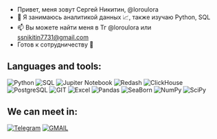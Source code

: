 ##
- Привет, меня зовут Сергей Никитин, @loroulora
- 👀 Я занимаюсь аналитикой данных  📈, также изучаю Python, SQL
- 📫 Вы можете найти меня в Тг @loroulora или ssnikitin7731@gmail.com
- Готов к сотрудничеству 🤝

## Languages and tools:
![Python](https://img.shields.io/badge/-Python-yellow?style=flat-square&logo=Python)
![SQL](https://img.shields.io/badge/-SQL-brightgreen?style=flat-square&logo=SQL)
![Jupiter Notebook](https://img.shields.io/badge/-JupiterNotebook-orange?style=flat-square&logo=JupiterNotebook)
![Redash](https://img.shields.io/badge/-Redash-red?style=flat-square&logo=Redash)
![ClickHouse](https://img.shields.io/badge/-ClickHouse-grey?style=flat-square&logo=ClickHouse)
![PostgreSQL](https://img.shields.io/badge/-PostgreSQL-9cf?style=flat-square&logo=PostgreSQL)
![GIT](https://img.shields.io/badge/-GIT-white?style=flat-square&logo=GIT)
![Excel](https://img.shields.io/badge/-EXCEL-brightgreen?style=flat-square&logo=Excel)
![Pandas](https://img.shields.io/badge/-Pandas-yellow?style=flat-square&logo=Pandas)
![SeaBorn](https://img.shields.io/badge/-SeaBorn-blue?style=flat-square&logo=SeaBorn)
![NumPy](https://img.shields.io/badge/-NumPy-blue?style=flat-square&logo=NumPy)
![SciPy](https://img.shields.io/badge/-SciPy-blue?style=flat-square&logo=SciPy)


## We can meet in:
[![Telegram](https://img.shields.io/badge/-Telegram-blue?style=flat-square&logo=Telegram)](https://t.me/loroulora)
[![GMAIL](https://img.shields.io/badge/-GMAIL-white?style=flat-square&logo=GMAIL)](https://mail.google.com/mail/u/0/#inbox)

<!---
loroulora/loroulora is a ✨ special ✨ repository because its `README.md` (this file) appears on your GitHub profile.
You can click the Preview link to take a look at your changes.
--->


